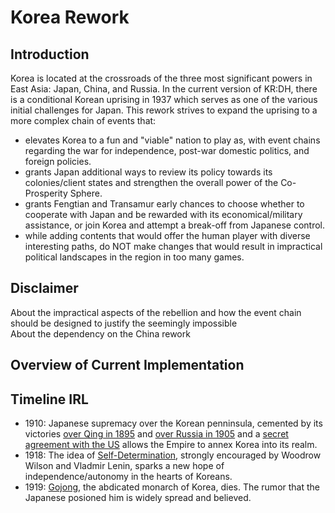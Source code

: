 # Korea Rework

## Introduction

Korea is located at the crossroads of the three most significant powers in East Asia: Japan, China, and Russia. In the current version of KR:DH, there is a conditional Korean uprising in 1937 which serves as one of the various initial challenges for Japan. This rework strives to expand the uprising to a more complex chain of events that:
* elevates Korea to a fun and "viable" nation to play as, with event chains regarding the war for independence, post-war domestic politics, and foreign policies.
* grants Japan additional ways to review its policy towards its colonies/client states and strengthen the overall power of the Co-Prosperity Sphere.
* grants Fengtian and Transamur early chances to choose whether to cooperate with Japan and be rewarded with its economical/military assistance, or join Korea and attempt a break-off from Japanese control.
* while adding contents that would offer the human player with diverse interesting paths, do NOT make changes that would result in impractical political landscapes in the region in too many games.    

## Disclaimer

About the impractical aspects of the rebellion and how the event chain should be designed to justify the seemingly impossible  
About the dependency on the China rework

## Overview of Current Implementation

## Timeline IRL

* 1910: Japanese supremacy over the Korean penninsula, cemented by its victories [over Qing in 1895](https://en.wikipedia.org/wiki/First_Sino-Japanese_War) and [over Russia in 1905](https://en.wikipedia.org/wiki/Russo-Japanese_War) and a [secret agreement with the US](https://en.wikipedia.org/wiki/Taft%E2%80%93Katsura_agreement) allows the Empire to annex Korea into its realm.
* 1918: The idea of [Self-Determination](https://en.wikipedia.org/wiki/Self-determination), strongly encouraged by Woodrow Wilson and Vladmir Lenin, sparks a new hope of independence/autonomy in the hearts of Koreans.
* 1919: [Gojong](https://en.wikipedia.org/wiki/Gojong_of_Korea), the abdicated monarch of Korea, dies. The rumor that the Japanese posioned him is widely spread and believed.
